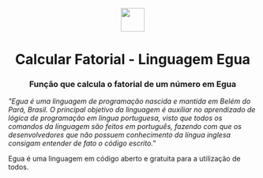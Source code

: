 <p align="center">
  <img src="https://egua.tech/assets/img/egua.png" width="48">
</p>
<h1 align="center">Calcular Fatorial - Linguagem Egua</h1>
<h3 align="center">Função que calcula o fatorial de um número em Egua</h3>

<p><i>
  "Egua é uma linguagem de programação nascida e mantida em Belém do Pará, Brasil. O principal objetivo da linguagem é auxiliar no aprendizado de lógica de programação em lingua portuguesa, visto que todos os comandos da linguagem são feitos em português, fazendo com que os desenvolvedores que não possuem conhecimento da língua inglesa consigam entender de fato o código escrito."
</i></p>
Egua é uma linguagem em código aberto e gratuita para a utilização de todos.
